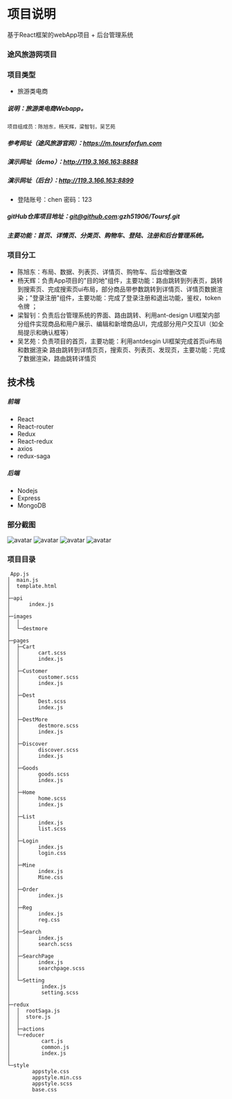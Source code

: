 # 项目说明

基于React框架的webApp项目 + 后台管理系统

### 途风旅游网项目

### 项目类型
* 旅游类电商

##### 说明：旅游类电商Webapp。
```
项目组成员：陈旭东，杨天辉，梁智钊，吴艺苑
```

##### 参考网址（途风旅游官网）：https://m.toursforfun.com

##### 演示网址（demo）：http://119.3.166.163:8888

##### 演示网址（后台）：http://119.3.166.163:8899
* 登陆账号：chen  密码：123

##### gitHub仓库项目地址：git@github.com:gzh51906/Toursf.git

##### 主要功能：首页、详情页、分类页、购物车、登陆、注册和后台管理系统。

### 项目分工

* 陈旭东：布局、数据、列表页、详情页、购物车、后台增删改查
* 杨天辉：负责App项目的"目的地"组件，主要功能：路由跳转到列表页，跳转到搜索页、完成搜索页ui布局，部分商品带参数跳转到详情页、详情页数据渲染；"登录注册"组件，主要功能：完成了登录注册和退出功能，鉴权，token令牌 ；
* 梁智钊：负责后台管理系统的界面、路由跳转、利用ant-design UI框架内部分组件实现商品和用户展示、编辑和新增商品UI，完成部分用户交互UI（如全局提示和确认框等）
* 吴艺苑：负责项目的首页，主要功能：利用antdesgin UI框架完成首页ui布局和数据渲染 路由跳转到详情页页，搜索页、列表页、发现页，主要功能：完成了数据渲染，路由跳转详情页 


## 技术栈

##### 前端
* React
* React-router
* Redux
* React-redux
* axios
* redux-saga

##### 后端
* Nodejs
* Express
* MongoDB

### 部分截图
![avatar](home.png) ![avatar](list.png) ![avatar](login.png) ![avatar](cart.png)

### 项目目录
```
 App.js
│  main.js
│  template.html
│
├─api
│      index.js
│
├─images
│  │
│  └─destmore
│
├─pages
│  ├─Cart
│  │      cart.scss
│  │      index.js
│  │
│  ├─Customer
│  │      customer.scss
│  │      index.js
│  │
│  ├─Dest
│  │      Dest.scss
│  │      index.js
│  │
│  ├─DestMore
│  │      destmore.scss
│  │      index.js
│  │
│  ├─Discover
│  │      discover.scss
│  │      index.js
│  │
│  ├─Goods
│  │      goods.scss
│  │      index.js
│  │
│  ├─Home
│  │      home.scss
│  │      index.js
│  │
│  ├─List
│  │      index.js
│  │      list.scss
│  │
│  ├─Login
│  │      index.js
│  │      login.css
│  │
│  ├─Mine
│  │      index.js
│  │      Mine.css
│  │
│  ├─Order
│  │      index.js
│  │
│  ├─Reg
│  │      index.js
│  │      reg.css
│  │
│  ├─Search
│  │      index.js
│  │      search.scss
│  │
│  ├─SearchPage
│  │      index.js
│  │      searchpage.scss
│  │
│  └─Setting
│          index.js
│          setting.scss
│
├─redux
│  │  rootSaga.js
│  │  store.js
│  │
│  ├─actions
│  └─reducer
│          cart.js
│          common.js
│          index.js
│
└─style
        appstyle.css
        appstyle.min.css
        appstyle.scss
        base.css
        

```

